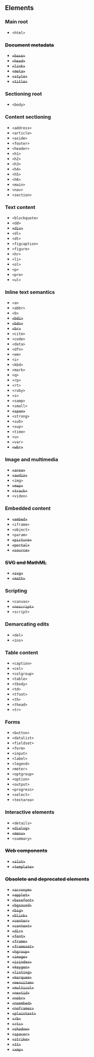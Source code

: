 ## Elements

### Main root

- `<html>`

### ~~Document metadata~~

- ~~`<base>`~~
- ~~`<head>`~~
- ~~`<link>`~~
- ~~`<meta>`~~
- ~~`<style>`~~
- ~~`<title>`~~

### Sectioning root

- `<body>`

### Content sectioning

- `<address>`
- `<article>`
- `<aside>`
- `<footer>`
- `<header>`
- `<h1>`
- `<h2>`
- `<h3>`
- `<h4>`
- `<h5>`
- `<h6>`
- `<main>`
- `<nav>`
- `<section>`

### Text content

- `<blockquote>`
- `<dd>`
- ~~`<div>`~~
- `<dl>`
- `<dt>`
- `<figcaption>`
- `<figure>`
- `<hr>`
- `<li>`
- `<ol>`
- `<p>`
- `<pre>`
- `<ul>`

### Inline text semantics

- `<a>`
- `<abbr>`
- `<b>`
- ~~`<bdi>`~~
- ~~`<bdo>`~~
- ~~`<br>`~~
- `<cite>`
- `<code>`
- `<data>`
- `<dfn>`
- `<em>`
- `<i>`
- `<kbd>`
- `<mark>`
- `<q>`
- `<rp>`
- `<rt>`
- `<ruby>`
- `<s>`
- `<samp>`
- `<small>`
- ~~`<span>`~~
- `<strong>`
- `<sub>`
- `<sup>`
- `<time>`
- `<u>`
- `<var>`
- ~~`<wbr>`~~

### Image and multimedia

- ~~`<area>`~~
- ~~`<audio>`~~
- `<img>`
- ~~`<map>`~~
- ~~`<track>`~~
- `<video>`

### Embedded content

- ~~`<embed>`~~
- `<iframe>`
- `<object>`
- `<param>`
- ~~`<picture>`~~
- ~~`<portal>`~~
- ~~`<source>`~~

### ~~SVG and MathML~~

- ~~`<svg>`~~
- ~~`<math>`~~

### Scripting

- `<canvas>`
- ~~`<noscript>`~~
- `<script>`

### Demarcating edits

- `<del>`
- `<ins>`

### Table content

- `<caption>`
- `<col>`
- `<colgroup>`
- `<table>`
- `<tbody>`
- `<td>`
- `<tfoot>`
- `<th>`
- `<thead>`
- `<tr>`

### Forms

- `<button>`
- `<datalist>`
- `<fieldset>`
- `<form>`
- `<input>`
- `<label>`
- `<legend>`
- `<meter>`
- `<optgroup>`
- `<option>`
- `<output>`
- `<progress>`
- `<select>`
- `<textarea>`

### Interactive elements

- `<details>`
- ~~`<dialog>`~~
- ~~`<menu>`~~
- `<summary>`

### ~~Web components~~

- ~~`<slot>`~~
- ~~`<template>`~~

### ~~Obsolete and deprecated elements~~

- ~~`<acronym>`~~
- ~~`<applet>`~~
- ~~`<basefont>`~~
- ~~`<bgsound>`~~
- ~~`<big>`~~
- ~~`<blink>`~~
- ~~`<center>`~~
- ~~`<content>`~~
- ~~`<dir>`~~
- ~~`<font>`~~
- ~~`<frame>`~~
- ~~`<frameset>`~~
- ~~`<hgroup>`~~
- ~~`<image>`~~
- ~~`<isindex>`~~
- ~~`<keygen>`~~
- ~~`<listing>`~~
- ~~`<marquee>`~~
- ~~`<menuitem>`~~
- ~~`<multicol>`~~
- ~~`<nextid>`~~
- ~~`<nobr>`~~
- ~~`<noembed>`~~
- ~~`<noframes>`~~
- ~~`<plaintext>`~~
- ~~`<rb>`~~
- ~~`<rtc>`~~
- ~~`<shadow>`~~
- ~~`<spacer>`~~
- ~~`<strike>`~~
- ~~`<tt>`~~
- ~~`<xmp>`~~
